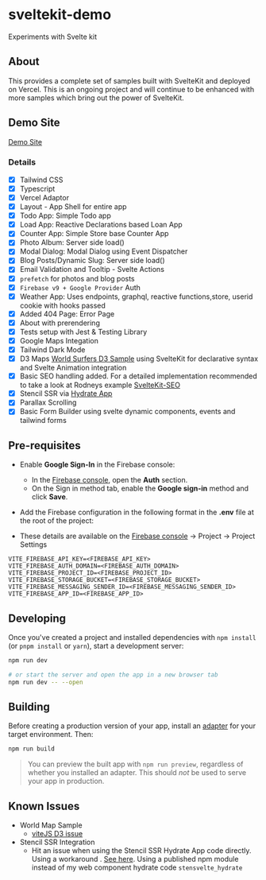# sveltekit-demo

Experiments with Svelte kit

## About

This provides a complete set of samples built with SvelteKit and deployed on Vercel. This is an ongoing project and will continue to be enhanced with more samples which bring out the power of SvelteKit.

## Demo Site

[Demo Site](https://sveltekit-demo-psi.vercel.app/)

### Details

- [x] Tailwind CSS
- [x] Typescript
- [x] Vercel Adaptor
- [x] Layout - App Shell for entire app
- [x] Todo App: Simple Todo app
- [x] Load App: Reactive Declarations based Loan App
- [x] Counter App: Simple Store base Counter App
- [x] Photo Album: Server side load()
- [x] Modal Dialog: Modal Dialog using Event Dispatcher
- [x] Blog Posts/Dynamic Slug: Server side load()
- [x] Email Validation and Tooltip - Svelte Actions
- [x] `prefetch` for photos and blog posts
- [x] `Firebase v9 + Google Provider` Auth
- [x] Weather App: Uses endpoints, graphql, reactive functions,store, userid cookie with hooks passed
- [x] Added 404 Page: Error Page
- [x] About with prerendering
- [x] Tests setup with Jest & Testing Library
- [x] Google Maps Integation
- [x] Tailwind Dark Mode
- [x] D3 Maps [World Surfers D3 Sample](https://www.d3-graph-gallery.com/graph/bubblemap_template.html) using SvelteKit for declarative syntax and Svelte Animation integration
- [x] Basic SEO handling added. For a detailed implementation recommended to take a look at Rodneys example [SvelteKit-SEO](https://github.com/rodneylab/sveltekit-seo)
- [x] Stencil SSR via [Hydrate App](https://stenciljs.com/docs/hydrate-app#hydrate-app)
- [x] Parallax Scrolling
- [x] Basic Form Builder using svelte dynamic components, events and tailwind forms

## Pre-requisites

- Enable **Google Sign-In** in the Firebase console:
  - In the [Firebase console](https://console.firebase.google.com/), open the **Auth** section.
  - On the Sign in method tab, enable the **Google sign-in** method and click **Save**.

- Add the Firebase configuration in the following format in the **.env** file at the root of the project: 
- These details are available on the [Firebase console](https://console.firebase.google.com/) -> Project -> Project Settings

```
VITE_FIREBASE_API_KEY=<FIREBASE_API_KEY>
VITE_FIREBASE_AUTH_DOMAIN=<FIREBASE_AUTH_DOMAIN>
VITE_FIREBASE_PROJECT_ID=<FIREBASE_PROJECT_ID>
VITE_FIREBASE_STORAGE_BUCKET=<FIREBASE_STORAGE_BUCKET>
VITE_FIREBASE_MESSAGING_SENDER_ID=<FIREBASE_MESSAGING_SENDER_ID>
VITE_FIREBASE_APP_ID=<FIREBASE_APP_ID>
```
## Developing

Once you've created a project and installed dependencies with `npm install` (or `pnpm install` or `yarn`), start a development server:

```bash
npm run dev

# or start the server and open the app in a new browser tab
npm run dev -- --open
```

## Building

Before creating a production version of your app, install an [adapter](https://kit.svelte.dev/docs#adapters) for your target environment. Then:

```bash
npm run build
```

> You can preview the built app with `npm run preview`, regardless of whether you installed an adapter. This should _not_ be used to serve your app in production.

## Known Issues

- World Map Sample
  - [viteJS D3 issue](https://github.com/vitejs/vite/issues/2393)
- Stencil SSR Integration
  - Hit an issue when using the Stencil SSR Hydrate App code directly. Using a workaround . [See here](https://github.com/vitejs/vite/issues/2579). Using a published npm module instead of my web component hydrate code `stensvelte_hydrate`
